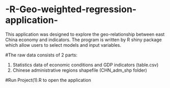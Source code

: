 # -R-Geo-weighted-regression-application-
This application was designed to explore the geo-relationship between east China economy and indicators. The program is written by R shiny package which allow users to select models and input variables.

#The raw data consists of 2 parts:
1. Statistics data of economic conditions and GDP indicators (table.csv)
2. Chinese administrative regions shapefile (CHN_adm_shp folder)

#Run Project(1).R to open the application

